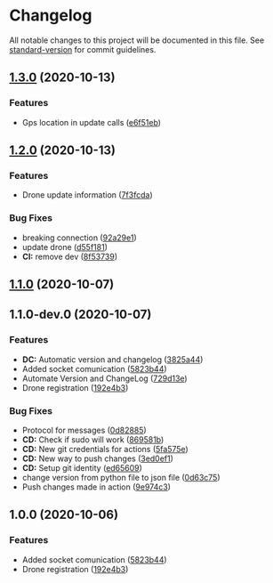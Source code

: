 # Changelog

All notable changes to this project will be documented in this file. See [standard-version](https://github.com/conventional-changelog/standard-version) for commit guidelines.

## [1.3.0](https://github.com/HCI901E20/P9-Embedded/compare/v1.2.0...v1.3.0) (2020-10-13)


### Features

* Gps location in update calls ([e6f51eb](https://github.com/HCI901E20/P9-Embedded/commit/e6f51eb843f43370350bfebf6f5e7db9cde20d39))

## [1.2.0](https://github.com/HCI901E20/P9-Embedded/compare/v1.1.0...v1.2.0) (2020-10-13)


### Features

* Drone update information ([7f3fcda](https://github.com/HCI901E20/P9-Embedded/commit/7f3fcdaa50bc0581f40455cb0b21d309b1780170))


### Bug Fixes

* breaking connection ([92a29e1](https://github.com/HCI901E20/P9-Embedded/commit/92a29e185a94cb05f7e3d18df5ae2aab525b05ed))
* update drone ([d55f181](https://github.com/HCI901E20/P9-Embedded/commit/d55f1814d4f99de573aebaad746d8cbae95bd0c5))
* **CI:** remove dev ([8f53739](https://github.com/HCI901E20/P9-Embedded/commit/8f53739e6d74789a8363f7d6ab908f97abae4465))

## [1.1.0](https://github.com/HCI901E20/P9-Embedded/compare/v1.1.0-dev.0...v1.1.0) (2020-10-07)

## 1.1.0-dev.0 (2020-10-07)


### Features

* **DC:** Automatic version and changelog ([3825a44](https://github.com/HCI901E20/P9-Embedded/commit/3825a442ce6720b0c07b5070012f07e8f11ebc57))
* Added socket comunication ([5823b44](https://github.com/HCI901E20/P9-Embedded/commit/5823b443400c38d30d20178f404ef7d1d9d03c45))
* Automate Version and ChangeLog ([729d13e](https://github.com/HCI901E20/P9-Embedded/commit/729d13e5fd8671f05b87dbf9ded9ea6aaf0fae5f))
* Drone registration ([192e4b3](https://github.com/HCI901E20/P9-Embedded/commit/192e4b383b912b680e958e2f18eca789a59166ec))


### Bug Fixes

* Protocol for messages ([0d82885](https://github.com/HCI901E20/P9-Embedded/commit/0d828852d0656090a267d9b38ff76e3f4880dd86))
* **CD:** Check if sudo will work ([869581b](https://github.com/HCI901E20/P9-Embedded/commit/869581b43de6517bd0e1e02e48b0a7aad6e37e0f))
* **CD:** New git credentials for actions ([5fa575e](https://github.com/HCI901E20/P9-Embedded/commit/5fa575ed20dd4c1fa9465e14b223d634b8674398))
* **CD:** New way to push changes ([3ed0ef1](https://github.com/HCI901E20/P9-Embedded/commit/3ed0ef10a55cd40c45256390bf622b46c5323284))
* **CD:** Setup git identity ([ed65609](https://github.com/HCI901E20/P9-Embedded/commit/ed65609920a3ab8aea820a0734f36dbdd0e5964d))
* change version from python file to json file ([0d63c75](https://github.com/HCI901E20/P9-Embedded/commit/0d63c756e116afd6efe334e6113b2abc719cc4cd))
* Push changes made in action ([9e974c3](https://github.com/HCI901E20/P9-Embedded/commit/9e974c3e0b59ffcaa3b511d5d5c9f439577a67de))

## 1.0.0 (2020-10-06)


### Features

* Added socket comunication ([5823b44](https://github.com/HCI901E20/Embedded/commit/5823b443400c38d30d20178f404ef7d1d9d03c45))
* Drone registration ([192e4b3](https://github.com/HCI901E20/Embedded/commit/192e4b383b912b680e958e2f18eca789a59166ec))
